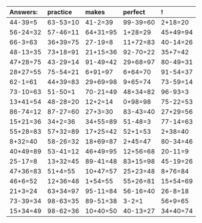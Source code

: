| Answers: | practice | makes | perfect | ! |
| :--- | :--- | :--- | :--- | :--- |
| 44-39=5 | 63-53=10 | 41-2=39 | 99-39=60 | 2+18=20 | 
| 56-24=32 | 57-46=11 | 64+31=95 | 1+28=29 | 45+49=94 | 
| 66-3=63 | 36+39=75 | 27-19=8 | 11+72=83 | 40-14=26 | 
| 48-13=35 | 73+18=91 | 21+15=36 | 92-70=22 | 35+7=42 | 
| 47+28=75 | 43-29=14 | 91-49=42 | 29+68=97 | 80-49=31 | 
| 28+27=55 | 75-54=21 | 6+91=97 | 6+64=70 | 91-54=37 | 
| 62-1=61 | 44+39=83 | 29+69=98 | 9+65=74 | 73-59=14 | 
| 73-10=63 | 51-50=1 | 70-21=49 | 48+34=82 | 96-93=3 | 
| 13+41=54 | 48-28=20 | 12+2=14 | 0+98=98 | 75-22=53 | 
| 86-74=12 | 87-27=60 | 27+3=30 | 83-43=40 | 27+29=56 | 
| 15+21=36 | 34+2=36 | 34+55=89 | 51-48=3 | 77-14=63 | 
| 55+28=83 | 57+32=89 | 17+25=42 | 52+1=53 | 2+38=40 | 
| 8+32=40 | 58-26=32 | 18+69=87 | 2+45=47 | 80-34=46 | 
| 40+49=89 | 53-41=12 | 46+49=95 | 12+56=68 | 20-11=9 | 
| 25-17=8 | 13+32=45 | 89-41=48 | 83+15=98 | 45-19=26 | 
| 47+36=83 | 51+4=55 | 10+47=57 | 25+23=48 | 8+76=84 | 
| 46+6=52 | 12+36=48 | 1+54=55 | 55+26=81 | 15+54=69 | 
| 21+3=24 | 63+34=97 | 95-11=84 | 56-16=40 | 26-8=18 | 
| 73-39=34 | 98-63=35 | 89-51=38 | 3-2=1 | 56+9=65 | 
| 15+34=49 | 98-62=36 | 10+40=50 | 40-13=27 | 34+40=74 | 
